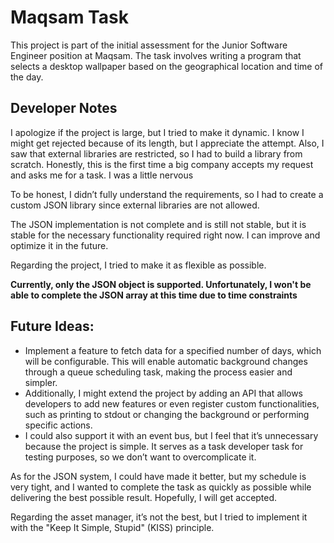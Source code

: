 # Maqsam Task

This project is part of the initial assessment for the Junior Software Engineer position at Maqsam. The task involves writing a program that selects a desktop wallpaper based on the geographical location and time of the day.




## **Developer Notes**

I apologize if the project is large, but I tried to make it dynamic. I know I might get rejected because of its length, but I appreciate the attempt. Also, I saw that external libraries are restricted, so I had to build a library from scratch. Honestly, this is the first time a big company accepts my request and asks me for a task. I was a little nervous


To be honest, I didn’t fully understand the requirements, so I had to create a custom JSON library since external libraries are not allowed.

The JSON implementation is not complete and is still not stable, but it is stable for the necessary functionality required right now. I can improve and optimize it in the future.

Regarding the project, I tried to make it as flexible as possible.

**Currently, only the JSON object is supported. Unfortunately, I won't be able to complete the JSON array at this time due to time constraints**

## **Future Ideas:**
- Implement a feature to fetch data for a specified number of days, which will be configurable. This will enable automatic background changes through a queue scheduling task, making the process easier and simpler.
- Additionally, I might extend the project by adding an API that allows developers to add new features or even register custom functionalities, such as printing to stdout or changing the background or performing specific actions.
- I could also support it with an event bus, but I feel that it’s unnecessary because the project is simple. It serves as a task developer task for testing purposes, so we don’t want to overcomplicate it.

As for the JSON system, I could have made it better, but my schedule is very tight, and I wanted to complete the task as quickly as possible while delivering the best possible result. Hopefully, I will get accepted.

Regarding the asset manager, it’s not the best, but I tried to implement it with the "Keep It Simple, Stupid" (KISS) principle.